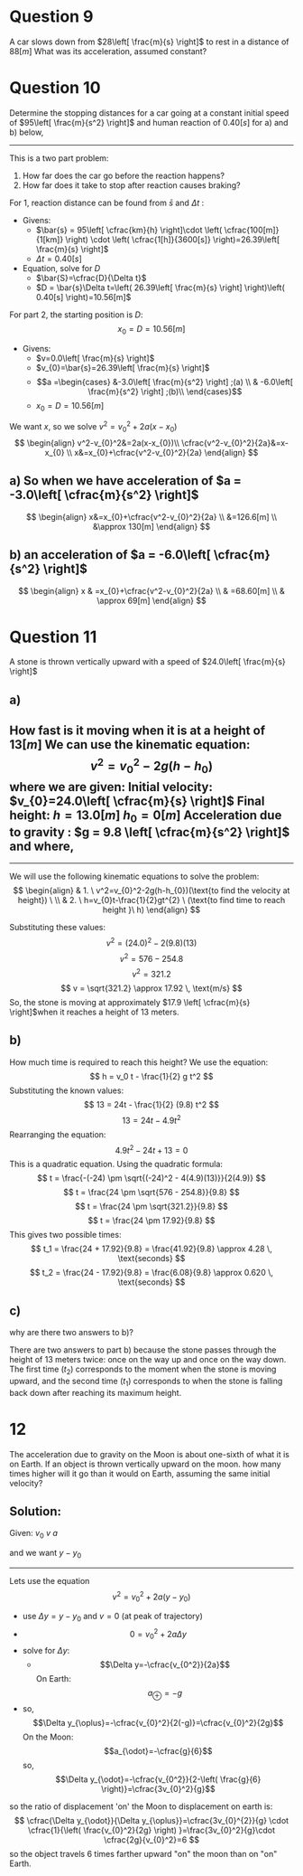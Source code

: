 
# Question 9
A car slows down from $28\left[ \frac{m}{s} \right]$ to rest in a distance of $88[m]$
What was its acceleration, assumed constant?
# Question 10
Determine the stopping distances for a car going at a constant initial speed of $95\left[ \frac{m}{s^2} \right]$ and human reaction of $0.40\left[ s \right]$ for a) and b) below, 
***
This is a two part problem:
1. How far does the car go before the reaction happens?
2. How far does it take to stop after reaction causes braking?

For 1, reaction distance can be found from $\bar{s}$ and  $\Delta t$ :
- Givens:
	- $\bar{s} = 95\left[ \cfrac{km}{h} \right]\cdot \left( \cfrac{100[m]}{1[km]} \right) \cdot \left( \cfrac{1[h]}{3600[s]} \right)=26.39\left[ \frac{m}{s} \right]$
	- $\Delta t=0.40[s]$ 
- Equation, solve for $D$
	- $\bar{S}=\cfrac{D}{\Delta t}$
	- $D = \bar{s}\Delta t=\left( 26.39\left[ \frac{m}{s} \right] \right)\left( 0.40[s] \right)=10.56[m]$

For part 2, the starting position is $D$:
$$x_{0}=D=10.56[m]$$
- Givens:
	- $v=0.0\left[ \frac{m}{s} \right]$ 
	- $v_{0}=\bar{s}=26.39\left[ \frac{m}{s} \right]$
	- $$a =\begin{cases}
&-3.0\left[ \frac{m}{s^2} \right] ;(a) \\
& -6.0\left[ \frac{m}{s^2} \right] ;(b)\\
\end{cases}$$
	- $x_{0} = D = 10.56[m]$

We want $x$,
so we solve $v^2=v_{0}^2+2a(x-x_{0})$
$$
\begin{align}
v^2-v_{0}^2&=2a(x-x_{0})\\
\cfrac{v^2-v_{0}^2}{2a}&=x-x_{0} \\
x&=x_{0}+\cfrac{v^2-v_{0}^2}{2a}
\end{align}
$$

## a) So when we have acceleration of $a = -3.0\left[ \cfrac{m}{s^2} \right]$
$$
\begin{align}
x&=x_{0}+\cfrac{v^2-v_{0}^2}{2a} \\
&=126.6[m] \\
&\approx 130[m]
\end{align}
$$
## b) an acceleration of $a = -6.0\left[ \cfrac{m}{s^2} \right]$

$$
\begin{align}
x & =x_{0}+\cfrac{v^2-v_{0}^2}{2a} \\
 & =68.60[m] \\
 & \approx 69[m]
\end{align}
$$







# Question 11

A stone is thrown vertically upward with a speed of $24.0\left[ \frac{m}{s} \right]$ 
## a)
How fast is it moving when it is at a height of $13[m]$ 
We can use the kinematic equation: $$ v^2 = v_0^2 - 2g(h - h_0) $$ where we are given:
Initial velocity: $v_{0}=24.0\left[ \cfrac{m}{s} \right]$
Final height: $h=13.0 \left[ m \right]$
$h_{0}=0[m]$
Acceleration due to gravity : $g = 9.8 \left[ \cfrac{m}{s^2} \right]$
and where,
-
***
We will use the following kinematic equations to solve the problem:
$$
\begin{align}
& 1. \ v^2=v_{0}^2-2g(h-h_{0})(\text{to find the velocity at height}) \  \\
& 2. \ h=v_{0}t-\frac{1}{2}gt^{2} \ (\text{to find time to reach height }\ h) 
\end{align}
$$

Substituting these values: $$ v^2 = (24.0)^2 - 2(9.8)(13) $$ $$ v^2 = 576 - 254.8 $$ $$ v^2 = 321.2 $$ $$ v = \sqrt{321.2} \approx 17.92 \, \text{m/s} $$ So, the stone is moving at approximately $17.9 \left[ \cfrac{m}{s} \right]$when it reaches a height of 13 meters.
## b)
How much time is required to reach this height?
We use the equation: $$ h = v_0 t - \frac{1}{2} g t^2 $$ Substituting the known values: $$ 13 = 24t - \frac{1}{2} (9.8) t^2 $$ $$ 13 = 24t - 4.9t^2 $$ Rearranging the equation: $$ 4.9t^2 - 24t + 13 = 0 $$ This is a quadratic equation. Using the quadratic formula: $$ t = \frac{-(-24) \pm \sqrt{(-24)^2 - 4(4.9)(13)}}{2(4.9)} $$ $$ t = \frac{24 \pm \sqrt{576 - 254.8}}{9.8} $$ $$ t = \frac{24 \pm \sqrt{321.2}}{9.8} $$ $$ t = \frac{24 \pm 17.92}{9.8} $$ This gives two possible times: $$ t_1 = \frac{24 + 17.92}{9.8} = \frac{41.92}{9.8} \approx 4.28 \, \text{seconds} $$ $$ t_2 = \frac{24 - 17.92}{9.8} = \frac{6.08}{9.8} \approx 0.620 \, \text{seconds} $$
## c)
why are there two answers to b)?

There are two answers to part b) because the stone passes through the height of 13 meters twice: once on the way up and once on the way down. The first time $( t_2 )$ corresponds to the moment when the stone is moving upward, and the second time $( t_1 )$ corresponds to when the stone is falling back down after reaching its maximum height.

# 12 
The acceleration due to gravity on the Moon is about one-sixth of what it is on Earth. If an object is thrown vertically upward on the moon. how many times higher will it go than it would on Earth, assuming the same initial velocity?

## Solution:
Given:
$v_{0}$
$v$
$a$

and we want $y-y_{0}$
***
Lets use the equation $$v^2=v_{0}^2+2a(y-y_{0})$$
- use $\Delta y=y-y_{0}$ and $v=0$ (at peak of trajectory)
- $$0=v_{0}^2+2a\Delta y$$
- solve for $\Delta y$:
	- $$\Delta y=-\cfrac{v_{0^2}}{2a}$$
On Earth:
$$a_{\oplus}=-g$$
- so,
$$\Delta y_{\oplus}=-\cfrac{v_{0}^2}{2(-g)}=\cfrac{v_{0}^2}{2g}$$
On the Moon:
$$a_{\odot}=-\cfrac{g}{6}$$
so, 
$$\Delta y_{\odot}=-\cfrac{v_{0^2}}{2-\left( \frac{g}{6} \right)}=\cfrac{3v_{0}^2}{g}$$

so the ratio of displacement 'on' the Moon to displacement on earth is:
$$
\cfrac{\Delta y_{\odot}}{\Delta y_{\oplus}}=\cfrac{3v_{0}^{2}}{g} \cdot \cfrac{1}{\left( \frac{v_{0}^2}{2g} \right) }=\frac{3v_{0}^2}{g}\cdot
\cfrac{2g}{v_{0}^2}=6
$$
so the object travels $6$ times farther upward "on" the moon than on "on" Earth.